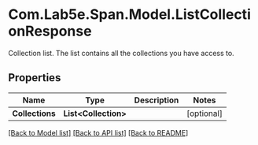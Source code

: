 # Com.Lab5e.Span.Model.ListCollectionResponse
Collection list. The list contains all the collections you have access to.

## Properties

Name | Type | Description | Notes
------------ | ------------- | ------------- | -------------
**Collections** | **List&lt;Collection&gt;** |  | [optional] 

[[Back to Model list]](../README.md#documentation-for-models) [[Back to API list]](../README.md#documentation-for-api-endpoints) [[Back to README]](../README.md)


